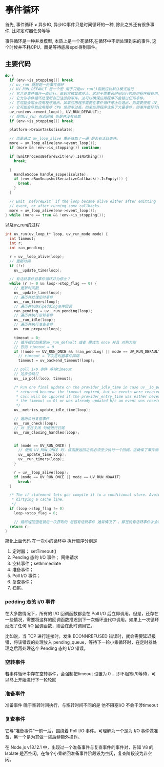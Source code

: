 # 事件循环
首先, 事件循环 ≠ 异步IO, 异步IO事件只是时间循环的一种, 除此之外还有很多事件, 比如定时器任务等等

事件循环是一种并发模型, 本质上是一个死循环,在循环中不断处理到来的事件, 这个时候并不耗CPU，而是等待底层epol得到事件。


## 主要代码

``` c++
do {
  if (env->is_stopping()) break;
  // uv_run 就是跑一轮事件循环 
  // UV_RUN_DEFAULT 是一个宏 用于只是uv_run()函数应以默认模式运行
  // 它允许事件循环一直运行，直到它被显式停止。这对于需要长时间运行的应用程序很有用。
  // 它允许事件循环处理所有已注册的事件。这可以确保应用程序不会错过任何事件。
  // 它可能会阻止应用程序退出。如果应用程序需要在事件循环停止后退出，则需要使用 UV_RUN_ONCE 或 UV_RUN_NOWAIT 标志。
  // 它可能会导致应用程序 CPU 使用率过高。如果应用程序注册了大量事件，则事件循环可能会花费大量时间处理这些事件。
  uv_run(env->event_loop(), UV_RUN_DEFAULT);
  // 虽然uv_run 有返回值 但是并没有获取 
  if (env->is_stopping()) break;

  platform->DrainTasks(isolate);

  // 而是通过 uv_loop_alive 重新获取了一遍 是否有活跃事件。
  more = uv_loop_alive(env->event_loop());
  if (more && !env->is_stopping()) continue;

  if (EmitProcessBeforeExit(env).IsNothing())
    break;

  {
    HandleScope handle_scope(isolate);
    if (env->RunSnapshotSerializeCallback().IsEmpty()) {
      break;
    }
  }

  // Emit `beforeExit` if the loop became alive either after emitting
  // event, or after running some callbacks.
  more = uv_loop_alive(env->event_loop());
} while (more == true && !env->is_stopping());

```
以及uv_run的过程
``` c
int uv_run(uv_loop_t* loop, uv_run_mode mode) {
  int timeout;
  int r;
  int ran_pending;

  r = uv__loop_alive(loop);
  // 更新时间
  if (!r)
    uv__update_time(loop);

  // 有活跃事件且事件循环并为停止？ 
  while (r != 0 && loop->stop_flag == 0) {
    // 更新时间戳
    uv__update_time(loop);
    // 遍历并处理定时事件
    uv__run_timers(loop);
    // 遍历并切执行pedding事件回调
    ran_pending = uv__run_pending(loop);
    // 遍历并执行空转事件
    uv__run_idle(loop);
    // 遍历并执行准备事件
    uv__run_prepare(loop);

    timeout = 0;
    // 循环模式如果是uv_run_default 或者 模式为 once 并且 对列为空
    // 否则 timeout = 0
    if ((mode == UV_RUN_ONCE && !ran_pending) || mode == UV_RUN_DEFAULT)
      // timeout = 下次定时器事件间隔
      timeout = uv_backend_timeout(loop);

    // poll i/0 事件 等待timeout
    // 这步会跳过
    uv__io_poll(loop, timeout);

    /* Run one final update on the provider_idle_time in case uv__io_poll
     * returned because the timeout expired, but no events were received. This
     * call will be ignored if the provider_entry_time was either never set (if
     * the timeout == 0) or was already updated b/c an event was received.
     */
    uv__metrics_update_idle_time(loop);

    // 遍历执行复查事件
    uv__run_check(loop);
    // 对 正在关闭 句柄进行扫尾
    uv__run_closing_handles(loop);


    if (mode == UV_RUN_ONCE) {
      // 使用 UV_RUN_ONCE 时，该函数返回之前必须至少执行一个回调。这确保了事件循环的 forward progress。即使 uv__io_poll() 没有执行任何 I/O 操作（意味着没有触发任何回调），它仍然满足 forward progress 要求，因为存在最终会被处理的 pending timers。
      uv__update_time(loop);
      uv__run_timers(loop);
    }

    r = uv__loop_alive(loop);
    if (mode == UV_RUN_ONCE || mode == UV_RUN_NOWAIT)
      break;
  }

  /* The if statement lets gcc compile it to a conditional store. Avoids
   * dirtying a cache line.
   */
  if (loop->stop_flag != 0)
    loop->stop_flag = 0;

    // 最终返回值是最后一次获取的 是否有活跃事件 通常情况下 ，都是没有活跃事件才会退出这个轮回
  return r;
}


```


简化上面代码 在一次小的循环中 执行顺序分别是
1. 定时器； setTimeout()
2. Pending 态的 I/O 事件； 网络请求
3. 空转事件；setImmediate
4. 准备事件；
5. Poll I/O 事件；
6. 复查事件；
7. 扫尾。


### pedding 态的 i/0 事件

在大多数情况下，所有的 I/O 回调函数都会在 Poll I/O 后立即调用。但是，还存在一些情况，需要将这样的回调函数推迟到下一次循环迭代中调用。如果上一次循环延迟了任何 I/O 回调函数，则会在此时调用它。

比如说，当 TCP 进行连接时，发生 ECONNREFUSED 错误时，就会需要延迟报错，将该错误的处理放入 pending_queue，等待下一轮小乘循环时，在定时器处理之后再处理这个 Pending 态的 I/O 错误。


### 空转事件

若事件循环中存在空转事件，会强制把timeout 设置为  0 ，即不阻塞i/0等待，可以马上开始进行下一轮轮回


### 准备事件 

准备事件 晚于空转时间执行，与空转时间不同的是 他不阻塞I/O 不会干涉timeout

### 复查事件
它与“准备事件”一前一后，围绕着 Poll I/O 事件。可理解为一个是为 I/O 事件做准备，另一个是为其做一些后续额外操作。

在 Node.js v18.12.1 中，出现过一个准备事件与复查事件的事件对，告知 V8 的 Isolate 是否空闲。在每个小乘轮回准备事件阶段设为空闲，复查阶段设为非空闲。
